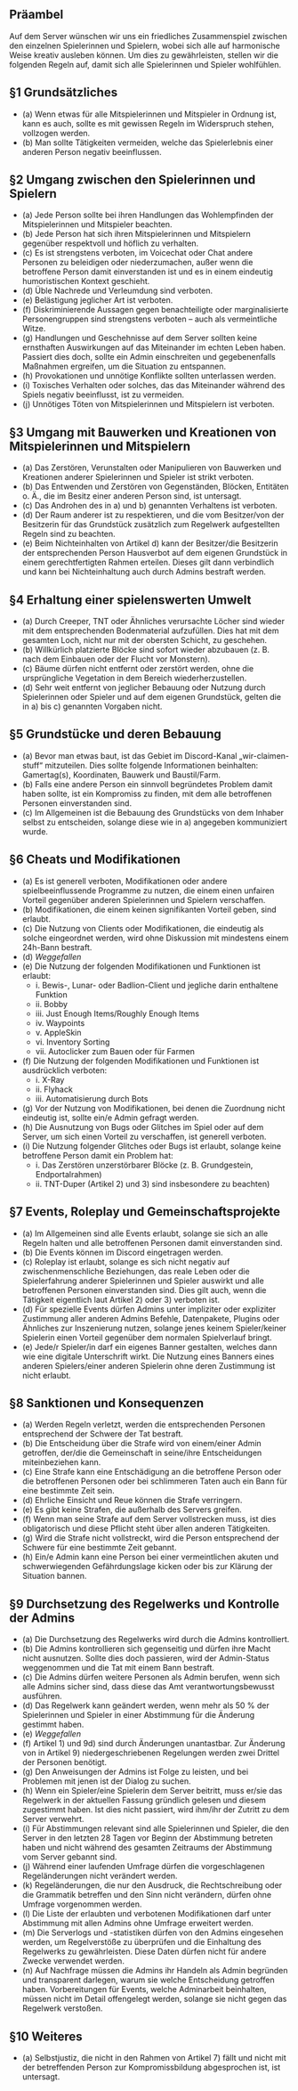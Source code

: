## Präambel

Auf dem Server wünschen wir uns ein friedliches Zusammenspiel zwischen den einzelnen Spielerinnen und Spielern, wobei sich alle auf harmonische Weise kreativ ausleben können. Um dies zu gewährleisten, stellen wir die folgenden Regeln auf, damit sich alle Spielerinnen und Spieler wohlfühlen.

## §1 Grundsätzliches

- (a) Wenn etwas für alle Mitspielerinnen und Mitspieler in Ordnung ist, kann es auch, sollte es mit gewissen Regeln im Widerspruch stehen, vollzogen werden.
- (b) Man sollte Tätigkeiten vermeiden, welche das Spielerlebnis einer anderen Person negativ beeinflussen.

## §2 Umgang zwischen den Spielerinnen und Spielern

- (a) Jede Person sollte bei ihren Handlungen das Wohlempfinden der Mitspielerinnen und Mitspieler beachten.
- (b) Jede Person hat sich ihren Mitspielerinnen und Mitspielern gegenüber respektvoll und höflich zu verhalten.
- (c) Es ist strengstens verboten, im Voicechat oder Chat andere Personen zu beleidigen oder niederzumachen, außer wenn die betroffene Person damit einverstanden ist und es in einem eindeutig humoristischen Kontext geschieht.
- (d) Üble Nachrede und Verleumdung sind verboten.
- (e) Belästigung jeglicher Art ist verboten.
- (f) Diskriminierende Aussagen gegen benachteiligte oder marginalisierte Personengruppen sind strengstens verboten – auch als vermeintliche Witze.
- (g) Handlungen und Geschehnisse auf dem Server sollten keine ernsthaften Auswirkungen auf das Miteinander im echten Leben haben. Passiert dies doch, sollte ein Admin einschreiten und gegebenenfalls Maßnahmen ergreifen, um die Situation zu entspannen.
- (h) Provokationen und unnötige Konflikte sollten unterlassen werden.
- (i) Toxisches Verhalten oder solches, das das Miteinander während des Spiels negativ beeinflusst, ist zu vermeiden.
- (j) Unnötiges Töten von Mitspielerinnen und Mitspielern ist verboten.

## §3 Umgang mit Bauwerken und Kreationen von Mitspielerinnen und Mitspielern

- (a) Das Zerstören, Verunstalten oder Manipulieren von Bauwerken und Kreationen anderer Spielerinnen und Spieler ist strikt verboten.
- (b) Das Entwenden und Zerstören von Gegenständen, Blöcken, Entitäten o. Ä., die im Besitz einer anderen Person sind, ist untersagt.
- (c) Das Androhen des in a) und b) genannten Verhaltens ist verboten.
- (d) Der Raum anderer ist zu respektieren, und die vom Besitzer/von der Besitzerin für das Grundstück zusätzlich zum Regelwerk aufgestellten Regeln sind zu beachten.
- (e) Beim Nichteinhalten von Artikel d) kann der Besitzer/die Besitzerin der entsprechenden Person Hausverbot auf dem eigenen Grundstück in einem gerechtfertigten Rahmen erteilen. Dieses gilt dann verbindlich und kann bei Nichteinhaltung auch durch Admins bestraft werden.

## §4 Erhaltung einer spielenswerten Umwelt

- (a) Durch Creeper, TNT oder Ähnliches verursachte Löcher sind wieder mit dem entsprechenden Bodenmaterial aufzufüllen. Dies hat mit dem gesamten Loch, nicht nur mit der obersten Schicht, zu geschehen.
- (b) Willkürlich platzierte Blöcke sind sofort wieder abzubauen (z. B. nach dem Einbauen oder der Flucht vor Monstern).
- (c) Bäume dürfen nicht entfernt oder zerstört werden, ohne die ursprüngliche Vegetation in dem Bereich wiederherzustellen.
- (d) Sehr weit entfernt von jeglicher Bebauung oder Nutzung durch Spielerinnen oder Spieler und auf dem eigenen Grundstück, gelten die in a) bis c) genannten Vorgaben nicht.

## §5 Grundstücke und deren Bebauung

- (a) Bevor man etwas baut, ist das Gebiet im Discord-Kanal „wir-claimen-stuff“ mitzuteilen. Dies sollte folgende Informationen beinhalten: Gamertag(s), Koordinaten, Bauwerk und Baustil/Farm.
- (b) Falls eine andere Person ein sinnvoll begründetes Problem damit haben sollte, ist ein Kompromiss zu finden, mit dem alle betroffenen Personen einverstanden sind.
- (c) Im Allgemeinen ist die Bebauung des Grundstücks von dem Inhaber selbst zu entscheiden, solange diese wie in a) angegeben kommuniziert wurde.

## §6 Cheats und Modifikationen

- (a) Es ist generell verboten, Modifikationen oder andere spielbeeinflussende Programme zu nutzen, die einem einen unfairen Vorteil gegenüber anderen Spielerinnen und Spielern verschaffen.
- (b) Modifikationen, die einem keinen signifikanten Vorteil geben, sind erlaubt.
- (c) Die Nutzung von Clients oder Modifikationen, die eindeutig als solche eingeordnet werden, wird ohne Diskussion mit mindestens einem 24h-Bann bestraft.
- (d) _Weggefallen_
- (e) Die Nutzung der folgenden Modifikationen und Funktionen ist erlaubt:
  - i. Bewis-, Lunar- oder Badlion-Client und jegliche darin enthaltene Funktion
  - ii. Bobby
  - iii. Just Enough Items/Roughly Enough Items
  - iv. Waypoints
  - v. AppleSkin
  - vi. Inventory Sorting
  - vii. Autoclicker zum Bauen oder für Farmen
- (f) Die Nutzung der folgenden Modifikationen und Funktionen ist ausdrücklich verboten:
  - i. X-Ray
  - ii. Flyhack
  - iii. Automatisierung durch Bots
- (g) Vor der Nutzung von Modifikationen, bei denen die Zuordnung nicht eindeutig ist, sollte ein/e Admin gefragt werden.
- (h) Die Ausnutzung von Bugs oder Glitches im Spiel oder auf dem Server, um sich einen Vorteil zu verschaffen, ist generell verboten.
- (i) Die Nutzung folgender Glitches oder Bugs ist erlaubt, solange keine betroffene Person damit ein Problem hat:
  - i. Das Zerstören unzerstörbarer Blöcke (z. B. Grundgestein, Endportalrahmen)
  - ii. TNT-Duper (Artikel 2) und 3) sind insbesondere zu beachten)

## §7 Events, Roleplay und Gemeinschaftsprojekte

- (a) Im Allgemeinen sind alle Events erlaubt, solange sie sich an alle Regeln halten und alle betroffenen Personen damit einverstanden sind.
- (b) Die Events können im Discord eingetragen werden.
- (c) Roleplay ist erlaubt, solange es sich nicht negativ auf zwischenmenschliche Beziehungen, das reale Leben oder die Spielerfahrung anderer Spielerinnen und Spieler auswirkt und alle betroffenen Personen einverstanden sind. Dies gilt auch, wenn die Tätigkeit eigentlich laut Artikel 2) oder 3) verboten ist.
- (d) Für spezielle Events dürfen Admins unter impliziter oder expliziter Zustimmung aller anderen Admins Befehle, Datenpakete, Plugins oder Ähnliches zur Inszenierung nutzen, solange jenes keinem Spieler/keiner Spielerin einen Vorteil gegenüber dem normalen Spielverlauf bringt.
- (e) Jede/r Spieler/in darf ein eigenes Banner gestalten, welches dann wie eine digitale Unterschrift wirkt. Die Nutzung eines Banners eines anderen Spielers/einer anderen Spielerin ohne deren Zustimmung ist nicht erlaubt.

## §8 Sanktionen und Konsequenzen

- (a) Werden Regeln verletzt, werden die entsprechenden Personen entsprechend der Schwere der Tat bestraft.
- (b) Die Entscheidung über die Strafe wird von einem/einer Admin getroffen, der/die die Gemeinschaft in seine/ihre Entscheidungen miteinbeziehen kann.
- (c) Eine Strafe kann eine Entschädigung an die betroffene Person oder die betroffenen Personen oder bei schlimmeren Taten auch ein Bann für eine bestimmte Zeit sein.
- (d) Ehrliche Einsicht und Reue können die Strafe verringern.
- (e) Es gibt keine Strafen, die außerhalb des Servers greifen.
- (f) Wenn man seine Strafe auf dem Server vollstrecken muss, ist dies obligatorisch und diese Pflicht steht über allen anderen Tätigkeiten.
- (g) Wird die Strafe nicht vollstreckt, wird die Person entsprechend der Schwere für eine bestimmte Zeit gebannt.
- (h) Ein/e Admin kann eine Person bei einer vermeintlichen akuten und schwerwiegenden Gefährdungslage kicken oder bis zur Klärung der Situation bannen.

## §9 Durchsetzung des Regelwerks und Kontrolle der Admins

- (a) Die Durchsetzung des Regelwerks wird durch die Admins kontrolliert.
- (b) Die Admins kontrollieren sich gegenseitig und dürfen ihre Macht nicht ausnutzen. Sollte dies doch passieren, wird der Admin-Status weggenommen und die Tat mit einem Bann bestraft.
- (c) Die Admins dürfen weitere Personen als Admin berufen, wenn sich alle Admins sicher sind, dass diese das Amt verantwortungsbewusst ausführen.
- (d) Das Regelwerk kann geändert werden, wenn mehr als 50 % der Spielerinnen und Spieler in einer Abstimmung für die Änderung gestimmt haben.
- (e) _Weggefallen_
- (f) Artikel 1) und 9d) sind durch Änderungen unantastbar. Zur Änderung von in Artikel 9) niedergeschriebenen Regelungen werden zwei Drittel der Personen benötigt.
- (g) Den Anweisungen der Admins ist Folge zu leisten, und bei Problemen mit jenen ist der Dialog zu suchen.
- (h) Wenn ein Spieler/eine Spielerin dem Server beitritt, muss er/sie das Regelwerk in der aktuellen Fassung gründlich gelesen und diesem zugestimmt haben. Ist dies nicht passiert, wird ihm/ihr der Zutritt zu dem Server verwehrt.
- (i) Für Abstimmungen relevant sind alle Spielerinnen und Spieler, die den Server in den letzten 28 Tagen vor Beginn der Abstimmung betreten haben und nicht während des gesamten Zeitraums der Abstimmung vom Server gebannt sind.
- (j) Während einer laufenden Umfrage dürfen die vorgeschlagenen Regeländerungen nicht verändert werden.
- (k) Regeländerungen, die nur den Ausdruck, die Rechtschreibung oder die Grammatik betreffen und den Sinn nicht verändern, dürfen ohne Umfrage vorgenommen werden.
- (l) Die Liste der erlaubten und verbotenen Modifikationen darf unter Abstimmung mit allen Admins ohne Umfrage erweitert werden.
- (m) Die Serverlogs und -statistiken dürfen von den Admins eingesehen werden, um Regelverstöße zu überprüfen und die Einhaltung des Regelwerks zu gewährleisten. Diese Daten dürfen nicht für andere Zwecke verwendet werden.
- (n) Auf Nachfrage müssen die Admins ihr Handeln als Admin begründen und transparent darlegen, warum sie welche Entscheidung getroffen haben. Vorbereitungen für Events, welche Adminarbeit beinhalten, müssen nicht im Detail offengelegt werden, solange sie nicht gegen das Regelwerk verstoßen.

## §10 Weiteres

- (a) Selbstjustiz, die nicht in den Rahmen von Artikel 7) fällt und nicht mit der betreffenden Person zur Kompromissbildung abgesprochen ist, ist untersagt.
